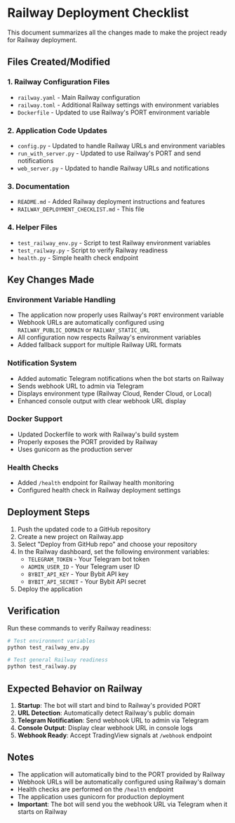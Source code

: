 # Railway Deployment Checklist

This document summarizes all the changes made to make the project ready for Railway deployment.

## Files Created/Modified

### 1. Railway Configuration Files
- `railway.yaml` - Main Railway configuration
- `railway.toml` - Additional Railway settings with environment variables
- `Dockerfile` - Updated to use Railway's PORT environment variable

### 2. Application Code Updates
- `config.py` - Updated to handle Railway URLs and environment variables
- `run_with_server.py` - Updated to use Railway's PORT and send notifications
- `web_server.py` - Updated to handle Railway URLs and notifications

### 3. Documentation
- `README.md` - Added Railway deployment instructions and features
- `RAILWAY_DEPLOYMENT_CHECKLIST.md` - This file

### 4. Helper Files
- `test_railway_env.py` - Script to test Railway environment variables
- `test_railway.py` - Script to verify Railway readiness
- `health.py` - Simple health check endpoint

## Key Changes Made

### Environment Variable Handling
- The application now properly uses Railway's `PORT` environment variable
- Webhook URLs are automatically configured using `RAILWAY_PUBLIC_DOMAIN` or `RAILWAY_STATIC_URL`
- All configuration now respects Railway's environment variables
- Added fallback support for multiple Railway URL formats

### Notification System
- Added automatic Telegram notifications when the bot starts on Railway
- Sends webhook URL to admin via Telegram
- Displays environment type (Railway Cloud, Render Cloud, or Local)
- Enhanced console output with clear webhook URL display

### Docker Support
- Updated Dockerfile to work with Railway's build system
- Properly exposes the PORT provided by Railway
- Uses gunicorn as the production server

### Health Checks
- Added `/health` endpoint for Railway health monitoring
- Configured health check in Railway deployment settings

## Deployment Steps

1. Push the updated code to a GitHub repository
2. Create a new project on Railway.app
3. Select "Deploy from GitHub repo" and choose your repository
4. In the Railway dashboard, set the following environment variables:
   - `TELEGRAM_TOKEN` - Your Telegram bot token
   - `ADMIN_USER_ID` - Your Telegram user ID
   - `BYBIT_API_KEY` - Your Bybit API key
   - `BYBIT_API_SECRET` - Your Bybit API secret
5. Deploy the application

## Verification

Run these commands to verify Railway readiness:
```bash
# Test environment variables
python test_railway_env.py

# Test general Railway readiness
python test_railway.py
```

## Expected Behavior on Railway

1. **Startup**: The bot will start and bind to Railway's provided PORT
2. **URL Detection**: Automatically detect Railway's public domain
3. **Telegram Notification**: Send webhook URL to admin via Telegram
4. **Console Output**: Display clear webhook URL in console logs
5. **Webhook Ready**: Accept TradingView signals at `/webhook` endpoint

## Notes

- The application will automatically bind to the PORT provided by Railway
- Webhook URLs will be automatically configured using Railway's domain
- Health checks are performed on the `/health` endpoint
- The application uses gunicorn for production deployment
- **Important**: The bot will send you the webhook URL via Telegram when it starts on Railway